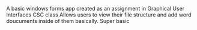 A basic windows forms app created as an assignment in Graphical User Interfaces CSC class
Allows users to view their file structure and add word doucuments inside of them basically. Super basic
